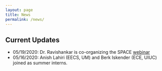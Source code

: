 ```yaml
---
layout: page
title: News
permalink: /news/
---
```


## Current Updates ##

<ul>
    <li>05/19/2020: Dr. Ravishankar is co-organizing the SPACE <a href="{https://www.google.com/}">webinar</a></li>
    <li>05/16/2020: Anish Lahiri (EECS, UM) and Berk Iskender (ECE, UIUC) joined as summer interns.</li>
</ul>